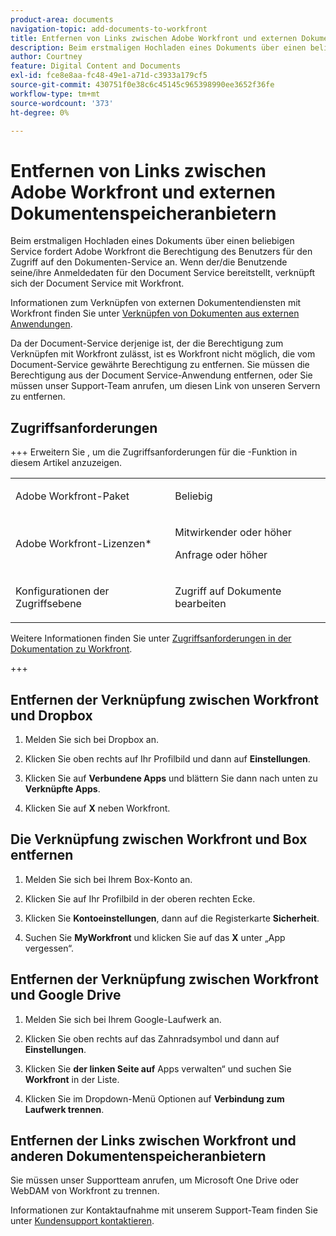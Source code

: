 ```yaml
---
product-area: documents
navigation-topic: add-documents-to-workfront
title: Entfernen von Links zwischen Adobe Workfront und externen Dokumentenspeicheranbietern
description: Beim erstmaligen Hochladen eines Dokuments über einen beliebigen Service fordert Adobe Workfront die Berechtigung des Benutzers für den Zugriff auf den Dokumenten-Service an. Wenn der/die Benutzende seine/ihre Anmeldedaten für den Document Service bereitstellt, verknüpft sich der Document Service mit Workfront.
author: Courtney
feature: Digital Content and Documents
exl-id: fce8e8aa-fc48-49e1-a71d-c3933a179cf5
source-git-commit: 430751f0e38c6c45145c965398990ee3652f36fe
workflow-type: tm+mt
source-wordcount: '373'
ht-degree: 0%

---
```


# Entfernen von Links zwischen Adobe Workfront und externen Dokumentenspeicheranbietern

Beim erstmaligen Hochladen eines Dokuments über einen beliebigen Service fordert Adobe Workfront die Berechtigung des Benutzers für den Zugriff auf den Dokumenten-Service an. Wenn der/die Benutzende seine/ihre Anmeldedaten für den Document Service bereitstellt, verknüpft sich der Document Service mit Workfront.

Informationen zum Verknüpfen von externen Dokumentendiensten mit Workfront finden Sie unter [Verknüpfen von Dokumenten aus externen Anwendungen](../../documents/adding-documents-to-workfront/link-documents-from-external-apps.md).

Da der Document-Service derjenige ist, der die Berechtigung zum Verknüpfen mit Workfront zulässt, ist es Workfront nicht möglich, die vom Document-Service gewährte Berechtigung zu entfernen. Sie müssen die Berechtigung aus der Document Service-Anwendung entfernen, oder Sie müssen unser Support-Team anrufen, um diesen Link von unseren Servern zu entfernen.

## Zugriffsanforderungen

+++ Erweitern Sie , um die Zugriffsanforderungen für die -Funktion in diesem Artikel anzuzeigen.

<table style="table-layout:auto"> 
 <col> 
 <col> 
 <tbody> 
  <tr> 
   <td role="rowheader">Adobe Workfront-Paket</td> 
   <td> <p> Beliebig</p> </td> 
  </tr> 
  <tr> 
   <td role="rowheader">Adobe Workfront-Lizenzen*</td> 
   <td> 
   <p>Mitwirkender oder höher</p>
   <p>Anfrage oder höher</p> </td> 
  </tr> 
  <tr> 
   <td role="rowheader">Konfigurationen der Zugriffsebene</td> 
   <td> <p>Zugriff auf Dokumente bearbeiten</p>  </td> 
  </tr> 
 </tbody> 
</table>

Weitere Informationen finden Sie unter [Zugriffsanforderungen in der Dokumentation zu Workfront](/help/quicksilver/administration-and-setup/add-users/access-levels-and-object-permissions/access-level-requirements-in-documentation.md).

+++

## Entfernen der Verknüpfung zwischen Workfront und Dropbox

1. Melden Sie sich bei Dropbox an.
1. Klicken Sie oben rechts auf Ihr Profilbild und dann auf **Einstellungen**.
1. Klicken Sie auf **Verbundene Apps** und blättern Sie dann nach unten zu **Verknüpfte Apps**.

1. Klicken Sie auf **X** neben Workfront.

## Die Verknüpfung zwischen Workfront und Box entfernen

1. Melden Sie sich bei Ihrem Box-Konto an.
1. Klicken Sie auf Ihr Profilbild in der oberen rechten Ecke.
1. Klicken Sie **Kontoeinstellungen**, dann auf die Registerkarte **Sicherheit**.

1. Suchen Sie **MyWorkfront** und klicken Sie auf das **X** unter „App vergessen“.

## Entfernen der Verknüpfung zwischen Workfront und Google Drive

1. Melden Sie sich bei Ihrem Google-Laufwerk an.
1. Klicken Sie oben rechts auf das Zahnradsymbol und dann auf **Einstellungen**.
1. Klicken Sie **der linken Seite auf** Apps verwalten“ und suchen Sie **Workfront** in der Liste.

1. Klicken Sie im Dropdown-Menü Optionen auf **Verbindung zum Laufwerk trennen**.

## Entfernen der Links zwischen Workfront und anderen Dokumentenspeicheranbietern

Sie müssen unser Supportteam anrufen, um Microsoft One Drive oder WebDAM von Workfront zu trennen.

Informationen zur Kontaktaufnahme mit unserem Support-Team finden Sie unter [Kundensupport kontaktieren](../../workfront-basics/tips-tricks-and-troubleshooting/contact-customer-support.md).
